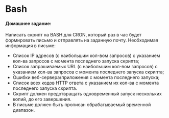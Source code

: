 #  Bash

#### Домашнее задание:
Написать скрипт на BASH для CRON, который раз в час будет формировать письмо и отправлять на заданную почту. Необходимая информация в письме:
- Список IP адресов (с наибольшим кол-вом запросов) с указанием кол-ва запросов c момента последнего запуска скрипта;
- Список запрашиваемых URL (с наибольшим кол-вом запросов) с указанием кол-ва запросов c момента последнего запуска скрипта;
- Ошибки веб-сервера/приложения c момента последнего запуска;
- Список всех кодов HTTP ответа с указанием их кол-ва с момента последнего запуска скрипта.
- Скрипт должен предотвращать одновременный запуск нескольких копий, до его завершения.
- В письме должен быть прописан обрабатываемый временной диапазон.

